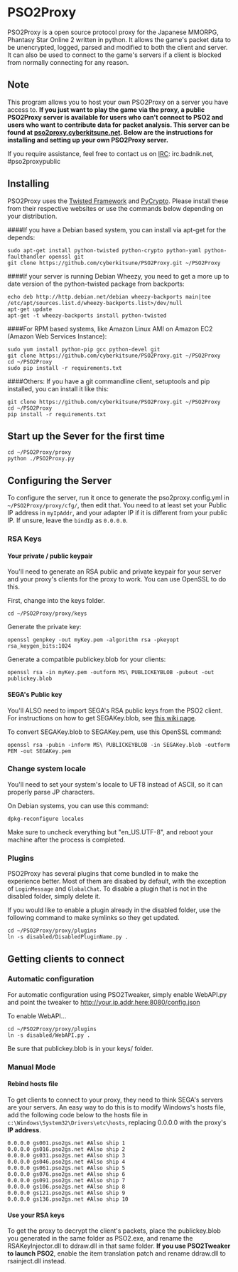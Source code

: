 # PSO2Proxy
PSO2Proxy is a open source protocol proxy for the Japanese MMORPG, Phantasy Star Online 2 written in python. It allows the game's packet data to be unencrypted, logged, parsed and modified to both the client and server. It can also be used to connect to the game's servers if a client is blocked from normally connecting for any reason.

## Note
This program allows you to host your own PSO2Proxy on a server you have access to. 
**If you just want to play the game via the proxy, a public PSO2Proxy server is available for users who can't connect to PSO2 and users who want to contribute data for packet analysis. This server can be found at [pso2proxy.cyberkitsune.net](http://pso2proxy.cyberkitsune.net/). Below are the instructions for installing and setting up your own PSO2Proxy server.**

If you require assistance, feel free to contact us on [IRC](irc://irc.badnik.net/pso2proxypublic): irc.badnik.net, #pso2proxypublic
## Installing
PSO2Proxy uses the [Twisted Framework](https://twistedmatrix.com/trac/) and [PyCrypto](https://www.dlitz.net/software/pycrypto/). Please install these from their respective websites or use the commands below depending on your distribution.

####If you have a Debian based system, you can install via apt-get for the depends:

```
sudo apt-get install python-twisted python-crypto python-yaml python-faulthandler openssl git
git clone https://github.com/cyberkitsune/PSO2Proxy.git ~/PSO2Proxy
```

####If your server is running Debian Wheezy, you need to get a more up to date version of the python-twisted package from backports:
```
echo deb http://http.debian.net/debian wheezy-backports main|tee /etc/apt/sources.list.d/wheezy-backports.list>/dev/null
apt-get update
apt-get -t wheezy-backports install python-twisted
```

####For RPM based systems, like Amazon Linux AMI on Amazon EC2 (Amazon Web Services Instance):

```
sudo yum install python-pip gcc python-devel git
git clone https://github.com/cyberkitsune/PSO2Proxy.git ~/PSO2Proxy
cd ~/PSO2Proxy
sudo pip install -r requirements.txt
```

####Others: If you have a git commandline client, setuptools and pip installed, you can install it like this:

```
git clone https://github.com/cyberkitsune/PSO2Proxy.git ~/PSO2Proxy
cd ~/PSO2Proxy
pip install -r requirements.txt
```

## Start up the Sever for the first time
```
cd ~/PSO2Proxy/proxy
python ./PSO2Proxy.py
```

## Configuring the Server
To configure the server, run it once to generate the pso2proxy.config.yml in `~/PSO2Proxy/proxy/cfg/`, then edit that. You need to at least set your Public IP address in `myIpAddr`, and your adapter IP if it is different from your public IP. If unsure, leave the `bindIp` as `0.0.0.0`.
### RSA Keys
#### Your private / public keypair
You'll need to generate an RSA public and private keypair for your server and your proxy's clients for the proxy to work. You can use OpenSSL to do this.

First, change into the keys folder.
```
cd ~/PSO2Proxy/proxy/keys
```

Generate the private key:

`openssl genpkey -out myKey.pem -algorithm rsa -pkeyopt rsa_keygen_bits:1024`

Generate a compatible publickey.blob for your clients:

`openssl rsa -in myKey.pem -outform MS\ PUBLICKEYBLOB -pubout -out publickey.blob`
#### SEGA's Public key
You'll ALSO need to import SEGA's RSA public keys from the PSO2 client. For instructions on how to get SEGAKey.blob, see [this wiki page](https://github.com/cyberkitsune/PSO2Proxy/wiki/Getting-SEGA's-RSA-Keys).

To convert SEGAKey.blob to SEGAKey.pem, use this OpenSSL command:

`openssl rsa -pubin -inform MS\ PUBLICKEYBLOB -in SEGAKey.blob -outform PEM -out SEGAKey.pem`

### Change system locale
You'll need to set your system's locale to UFT8 instead of ASCII, so it can properly parse JP characters.

On Debian systems, you can use this command:

`dpkg-reconfigure locales`

Make sure to uncheck everything but "en_US.UTF-8", and reboot your machine after the process is completed.

### Plugins
PSO2Proxy has several plugins that come bundled in to make the experience better. Most of them are disabed by default, with the exception of `LoginMessage` and `GlobalChat`. To disable a plugin that is not in the disabled folder, simply delete it.

If you would like to enable a plugin already in the disabled folder, use the following command to make symlinks so they get updated.
```
cd ~/PSO2Proxy/proxy/plugins
ln -s disabled/DisabledPluginName.py .
```
## Getting clients to connect
### Automatic configuration
For automatic configuration using PSO2Tweaker, simply enable WebAPI.py and point the tweaker to http://your.ip.addr.here:8080/config.json

To enable WebAPI...
```
cd ~/PSO2Proxy/proxy/plugins
ln -s disabled/WebAPI.py .
```
Be sure that publickey.blob is in your keys/ folder.
### Manual Mode
#### Rebind hosts file
To get clients to connect to your proxy, they need to think SEGA's servers are your servers. An easy way to do this is to modify Windows's hosts file, add the following code below to the hosts file in `c:\Windows\System32\Drivers\etc\hosts`, replacing 0.0.0.0 with the proxy's **IP address**.
```
0.0.0.0 gs001.pso2gs.net #Also ship 1
0.0.0.0 gs016.pso2gs.net #Also ship 2
0.0.0.0 gs031.pso2gs.net #Also ship 3
0.0.0.0 gs046.pso2gs.net #Also ship 4
0.0.0.0 gs061.pso2gs.net #Also ship 5
0.0.0.0 gs076.pso2gs.net #Also ship 6
0.0.0.0 gs091.pso2gs.net #Also ship 7
0.0.0.0 gs106.pso2gs.net #Also ship 8
0.0.0.0 gs121.pso2gs.net #Also ship 9
0.0.0.0 gs136.pso2gs.net #Also ship 10
```
#### Use your RSA keys
To get the proxy to decrypt the client's packets, place the publickey.blob you generated in the same folder as PSO2.exe, and rename the RSAKeyInjector.dll to ddraw.dll in that same folder. **If you use PSO2Tweaker to launch PSO2**, enable the item translation patch and rename ddraw.dll to rsainject.dll instead.

